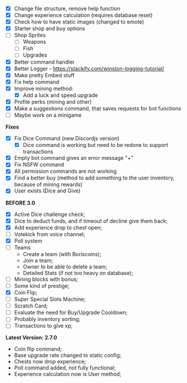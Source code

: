 - [x] Change file structure, remove help function
- [x] Change experience calculation (requires database reset)
- [x] Check how to have static images (changed to emote)
- [x] Starter shop and buy options
- [ ] Shop Sprites
    - [ ] Weapons
    - [ ] Fish
    - [ ] Upgrades
- [x] Better command handler
- [x] Better Logger - https://stackify.com/winston-logging-tutorial/
- [x] Make pretty Embed stuff
- [x] Fix help command
- [x] Improve mining method:
    - [x] Add a luck and speed upgrade
- [x] Profile perks (mining and other)
- [x] Make a suggestions command, that saves requests for bot functions
- [ ] Maybe work on a minigame

**Fixes**
- [x] Fix Dice Command (new Discordjs version)
    - [x] Dice command is working but need to be redone to support transactions
- [x] Empty bot command gives an error message "+"
- [x] Fix NSFW command
- [x] All permission commands are not working
- [x] Find a better buy (method to add something to the user inventory, because of mining rewards)
- [x] User exists (Dice and Give)

**BEFORE 3.0**
- [x] Active Dice challenge check;
- [x] Dice to deduct funds, and if timeout of decline give them back;
- [x] Add experience drop to chest open;
- [ ] Votekick from voice channel;
- [x] Poll system
- [ ] Teams
  - Create a team (with Boriscoins);
  - Join a team;
  - Owner to be able to delete a team;
  - Detailed Stats (if not too heavy on database);
- [ ] Mining blocks with bonus;
- [ ] Some kind of prestige;
- [x] Coin Flip;
- [ ] Super Special Slots Machine;
- [ ] Scratch Card;
- [ ] Evaluate the need for Buy/Upgrade Cooldown;
- [ ] Probably inventory sorting;
- [ ] Transactions to give xp;

**Latest Version: 2.7.0**
- Coin flip command;
- Base upgrade rate changed to static config;
- Chests now drop experience;
- Poll command added, not fully functional;
- Experience calculation now is User method;
